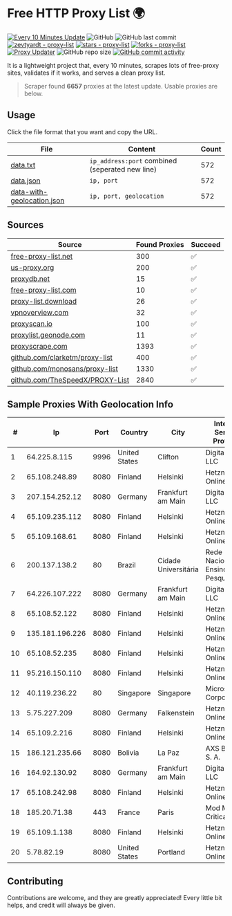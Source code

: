 
# Free HTTP Proxy List 🌍

[![Every 10 Minutes Update](https://github.com/mertguvencli/http-proxy-list/actions/workflows/main.yml/badge.svg?branch=main)](https://github.com/mertguvencli/http-proxy-list/actions/workflows/main.yml)
![GitHub](https://img.shields.io/github/license/mertguvencli/http-proxy-list)
![GitHub last commit](https://img.shields.io/github/last-commit/mertguvencli/http-proxy-list)
[![zevtyardt - proxy-list](https://img.shields.io/static/v1?label=zevtyardt&message=proxy-list&color=blue&logo=github)](https://github.com/zevtyardt/proxy-list "Go to GitHub repo")
[![stars - proxy-list](https://img.shields.io/github/stars/zevtyardt/proxy-list?style=social)](https://github.com/zevtyardt/proxy-list)
[![forks - proxy-list](https://img.shields.io/github/forks/zevtyardt/proxy-list?style=social)](https://github.com/zevtyardt/proxy-list)
[![Proxy Updater](https://github.com/zevtyardt/proxy-list/workflows/Proxy%20Updater/badge.svg)](https://github.com/zevtyardt/proxy-list/actions?query=workflow:"Proxy+Updater")
![GitHub repo size](https://img.shields.io/github/repo-size/zevtyardt/proxy-list)
[![GitHub commit activity](https://img.shields.io/github/commit-activity/m/zevtyardt/proxy-list?logo=commits)](https://github.com/zevtyardt/proxy-list/commits/main)

It is a lightweight project that, every 10 minutes, scrapes lots of free-proxy sites, validates if it works, and serves a clean proxy list.

> Scraper found **6657** proxies at the latest update. Usable proxies are below.

## Usage

Click the file format that you want and copy the URL.

|File|Content|Count|
|----|-------|-----|
|[data.txt](https://raw.githubusercontent.com/mertguvencli/http-proxy-list/main/proxy-list/data.txt)|`ip_address:port` combined (seperated new line)|572|
|[data.json](https://raw.githubusercontent.com/mertguvencli/http-proxy-list/main/proxy-list/data.json)|`ip, port`|572|
|[data-with-geolocation.json](https://raw.githubusercontent.com/mertguvencli/http-proxy-list/main/proxy-list/data-with-geolocation.json)|`ip, port, geolocation`|572|

## Sources

|Source|Found Proxies|Succeed|
|------|-------------|-------|
|[free-proxy-list.net](https://free-proxy-list.net)|300|✅|
|[us-proxy.org](https://www.us-proxy.org)|200|✅|
|[proxydb.net](http://proxydb.net)|15|✅|
|[free-proxy-list.com](https://free-proxy-list.com/?page=&port=&type%5B%5D=http&type%5B%5D=https&up_time=0&search=Search)|10|✅|
|[proxy-list.download](https://www.proxy-list.download/HTTP)|26|✅|
|[vpnoverview.com](https://vpnoverview.com/privacy/anonymous-browsing/free-proxy-servers)|32|✅|
|[proxyscan.io](https://www.proxyscan.io)|100|✅|
|[proxylist.geonode.com](https://proxylist.geonode.com/api/proxy-list?limit=300&page=1&sort_by=lastChecked&sort_type=desc&protocols=http,https)|11|✅|
|[proxyscrape.com](https://api.proxyscrape.com/v2/?request=displayproxies&protocol=http&timeout=10000&country=all&ssl=all&anonymity=all)|1393|✅|
|[github.com/clarketm/proxy-list](https://raw.githubusercontent.com/clarketm/proxy-list/master/proxy-list-raw.txt)|400|✅|
|[github.com/monosans/proxy-list](https://raw.githubusercontent.com/monosans/proxy-list/main/proxies/http.txt)|1330|✅|
|[github.com/TheSpeedX/PROXY-List](https://raw.githubusercontent.com/TheSpeedX/PROXY-List/master/http.txt)|2840|✅|


## Sample Proxies With Geolocation Info

|#|Ip|Port|Country|City|Internet Service Provider|
|-|--|----|-------|----|-------------------------|
|1|64.225.8.115|9996|United States|Clifton|DigitalOcean, LLC|
|2|65.108.248.89|8080|Finland|Helsinki|Hetzner Online GmbH|
|3|207.154.252.12|8080|Germany|Frankfurt am Main|DigitalOcean, LLC|
|4|65.109.235.112|8080|Finland|Helsinki|Hetzner Online GmbH|
|5|65.109.168.61|8080|Finland|Helsinki|Hetzner Online GmbH|
|6|200.137.138.2|80|Brazil|Cidade Universitária|Rede Nacional de Ensino e Pesquisa|
|7|64.226.107.222|8080|Germany|Frankfurt am Main|DigitalOcean, LLC|
|8|65.108.52.122|8080|Finland|Helsinki|Hetzner Online GmbH|
|9|135.181.196.226|8080|Finland|Helsinki|Hetzner Online GmbH|
|10|65.108.52.235|8080|Finland|Helsinki|Hetzner Online GmbH|
|11|95.216.150.110|8080|Finland|Helsinki|Hetzner Online GmbH|
|12|40.119.236.22|80|Singapore|Singapore|Microsoft Corporation|
|13|5.75.227.209|8080|Germany|Falkenstein|Hetzner Online GmbH|
|14|65.109.2.216|8080|Finland|Helsinki|Hetzner Online GmbH|
|15|186.121.235.66|8080|Bolivia|La Paz|AXS Bolivia S. A.|
|16|164.92.130.92|8080|Germany|Frankfurt am Main|DigitalOcean, LLC|
|17|65.108.242.98|8080|Finland|Helsinki|Hetzner Online GmbH|
|18|185.20.71.38|443|France|Paris|Mod Mission Critical LLC|
|19|65.109.1.138|8080|Finland|Helsinki|Hetzner Online GmbH|
|20|5.78.82.19|8080|United States|Portland|Hetzner Online GmbH|



## Contributing

Contributions are welcome, and they are greatly appreciated! Every
little bit helps, and credit will always be given.

